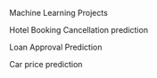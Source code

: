 Machine Learning Projects

Hotel Booking Cancellation prediction

Loan Approval Prediction

Car price prediction

